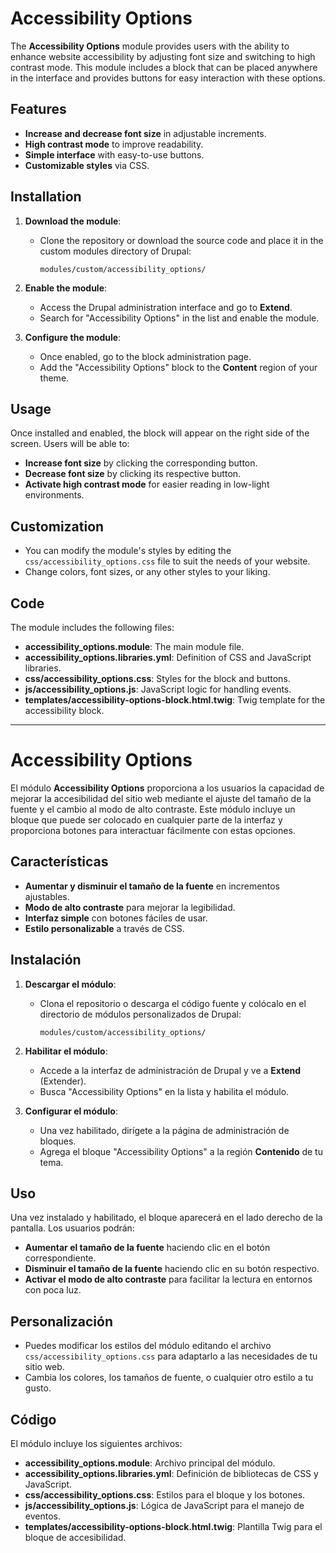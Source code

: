 # Accessibility Options

The **Accessibility Options** module provides users with the ability to enhance website accessibility by adjusting font size and switching to high contrast mode. This module includes a block that can be placed anywhere in the interface and provides buttons for easy interaction with these options.

## Features

- **Increase and decrease font size** in adjustable increments.
- **High contrast mode** to improve readability.
- **Simple interface** with easy-to-use buttons.
- **Customizable styles** via CSS.

## Installation

1. **Download the module**:
   - Clone the repository or download the source code and place it in the custom modules directory of Drupal:
     ```
     modules/custom/accessibility_options/
     ```

2. **Enable the module**:
   - Access the Drupal administration interface and go to **Extend**.
   - Search for "Accessibility Options" in the list and enable the module.

3. **Configure the module**:
   - Once enabled, go to the block administration page.
   - Add the "Accessibility Options" block to the **Content** region of your theme.

## Usage

Once installed and enabled, the block will appear on the right side of the screen. Users will be able to:

- **Increase font size** by clicking the corresponding button.
- **Decrease font size** by clicking its respective button.
- **Activate high contrast mode** for easier reading in low-light environments.

## Customization

- You can modify the module's styles by editing the `css/accessibility_options.css` file to suit the needs of your website.
- Change colors, font sizes, or any other styles to your liking.

## Code

The module includes the following files:

- **accessibility_options.module**: The main module file.
- **accessibility_options.libraries.yml**: Definition of CSS and JavaScript libraries.
- **css/accessibility_options.css**: Styles for the block and buttons.
- **js/accessibility_options.js**: JavaScript logic for handling events.
- **templates/accessibility-options-block.html.twig**: Twig template for the accessibility block.

---

# Accessibility Options

El módulo **Accessibility Options** proporciona a los usuarios la capacidad de mejorar la accesibilidad del sitio web mediante el ajuste del tamaño de la fuente y el cambio al modo de alto contraste. Este módulo incluye un bloque que puede ser colocado en cualquier parte de la interfaz y proporciona botones para interactuar fácilmente con estas opciones.

## Características

- **Aumentar y disminuir el tamaño de la fuente** en incrementos ajustables.
- **Modo de alto contraste** para mejorar la legibilidad.
- **Interfaz simple** con botones fáciles de usar.
- **Estilo personalizable** a través de CSS.

## Instalación

1. **Descargar el módulo**:
   - Clona el repositorio o descarga el código fuente y colócalo en el directorio de módulos personalizados de Drupal:
     ```
     modules/custom/accessibility_options/
     ```

2. **Habilitar el módulo**:
   - Accede a la interfaz de administración de Drupal y ve a **Extend** (Extender).
   - Busca "Accessibility Options" en la lista y habilita el módulo.

3. **Configurar el módulo**:
   - Una vez habilitado, dirígete a la página de administración de bloques.
   - Agrega el bloque "Accessibility Options" a la región **Contenido** de tu tema.

## Uso

Una vez instalado y habilitado, el bloque aparecerá en el lado derecho de la pantalla. Los usuarios podrán:

- **Aumentar el tamaño de la fuente** haciendo clic en el botón correspondiente.
- **Disminuir el tamaño de la fuente** haciendo clic en su botón respectivo.
- **Activar el modo de alto contraste** para facilitar la lectura en entornos con poca luz.

## Personalización

- Puedes modificar los estilos del módulo editando el archivo `css/accessibility_options.css` para adaptarlo a las necesidades de tu sitio web.
- Cambia los colores, los tamaños de fuente, o cualquier otro estilo a tu gusto.

## Código

El módulo incluye los siguientes archivos:

- **accessibility_options.module**: Archivo principal del módulo.
- **accessibility_options.libraries.yml**: Definición de bibliotecas de CSS y JavaScript.
- **css/accessibility_options.css**: Estilos para el bloque y los botones.
- **js/accessibility_options.js**: Lógica de JavaScript para el manejo de eventos.
- **templates/accessibility-options-block.html.twig**: Plantilla Twig para el bloque de accesibilidad.
